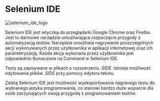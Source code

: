 # Selenium IDE

![selenium_ide_logo](https://user-images.githubusercontent.com/116351258/229798101-fad8f189-4ba8-47fd-a15b-f1ea2385a271.jpeg)

Selenium IDE jest wtyczką do przeglądarki Google Chrome oraz Firefox. Jest to darmowe narzędzie umożliwiające rozpoczęcie przygody z automatyzacją testów. Narzędzie umożliwia nagrywanie poszczególnych akcji wykonywanych przez użytkownika w aplikacji internetowej oraz ich parametryzację. Każda akcja wykonana przez użytkownika jest odpowiednio tłumaczona na Command w Selenium IDE.

Testy są zapisywane w plikach o rozszerzeniu .SIDE. Istnieje możliwość edytowania plików .SIDE przy pomocy edytora tekstu.

Zaletą Selenium IDE jest możliwość wyeksportowania nagranego testu do wybranego jezyka programowania, co stanowi bardzo duże wsparcie dla osób zaczynających swoją przygodę z programowaniem testów.
